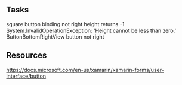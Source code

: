 ﻿
## Tasks
square button binding not right height returns -1
    System.InvalidOperationException: 'Height cannot be less than zero.'
ButtonBottomRightView button not right


## Resources
 https://docs.microsoft.com/en-us/xamarin/xamarin-forms/user-interface/button
